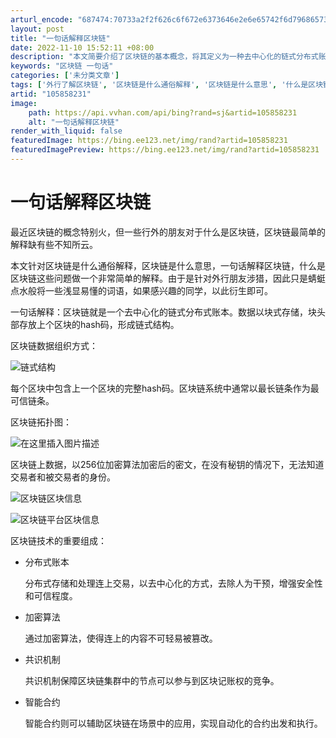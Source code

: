 ```yaml
---
arturl_encode: "687474:70733a2f2f626c6f672e6373646e2e6e65742f6d796865732f:61727469636c652f64657461696c732f313035383538323331"
layout: post
title: "一句话解释区块链"
date: 2022-11-10 15:52:11 +08:00
description: "本文简要介绍了区块链的基本概念，将其定义为一种去中心化的链式分布式账本，其中数据以块式存储，形成链式"
keywords: "区块链 一句话"
categories: ['未分类文章']
tags: ['外行了解区块链', '区块链是什么通俗解释', '区块链是什么意思', '什么是区块链', '一句话解释区块链']
artid: "105858231"
image:
    path: https://api.vvhan.com/api/bing?rand=sj&artid=105858231
    alt: "一句话解释区块链"
render_with_liquid: false
featuredImage: https://bing.ee123.net/img/rand?artid=105858231
featuredImagePreview: https://bing.ee123.net/img/rand?artid=105858231
---
```


# 一句话解释区块链

最近区块链的概念特别火，但一些行外的朋友对于什么是区块链，区块链最简单的解释缺有些不知所云。

本文针对区块链是什么通俗解释，区块链是什么意思，一句话解释区块链，什么是区块链这些问题做一个非常简单的解释。由于是针对外行朋友涉猎，因此只是蜻蜓点水般将一些浅显易懂的词语，如果感兴趣的同学，以此衍生即可。

一句话解释：区块链就是一个去中心化的链式分布式账本。数据以块式存储，块头部存放上个区块的hash码，形成链式结构。

区块链数据组织方式：
  
![链式结构](https://i-blog.csdnimg.cn/blog_migrate/4e449ffed6cee998e128bb40ec6156a1.png)
  
每个区块中包含上一个区块的完整hash码。区块链系统中通常以最长链条作为最可信链条。

区块链拓扑图：

![在这里插入图片描述](https://i-blog.csdnimg.cn/blog_migrate/42b3d0700a52127581b83298907a4ea2.png)
  
区块链上数据，以256位加密算法加密后的密文，在没有秘钥的情况下，无法知道交易者和被交易者的身份。

![区块链区块信息](https://i-blog.csdnimg.cn/blog_migrate/3daffc20b156c7b1bd78950d210cac76.png)

![区块链平台区块信息](https://i-blog.csdnimg.cn/blog_migrate/0f6aed43cc370da91cfb603d0470732f.png)

区块链技术的重要组成：

* 分布式账本
    
  分布式存储和处理连上交易，以去中心化的方式，去除人为干预，增强安全性和可信程度。
* 加密算法
    
  通过加密算法，使得连上的内容不可轻易被篡改。
* 共识机制
    
  共识机制保障区块链集群中的节点可以参与到区块记账权的竞争。
* 智能合约
    
  智能合约则可以辅助区块链在场景中的应用，实现自动化的合约出发和执行。